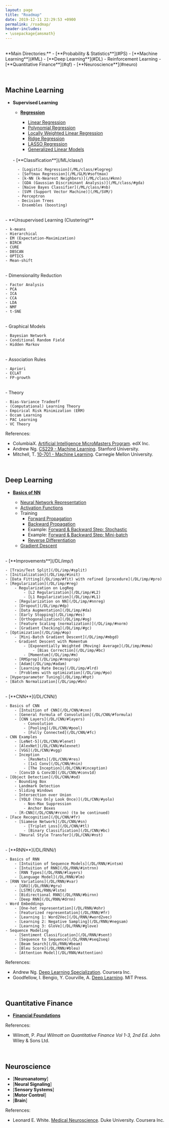```yaml
---
layout: page
title: "Roadmap"
date: 2019-12-11 22:29:53 +0900
permalink: /roadmap/
header-includes:
- \usepackage{amsmath}
---
```

<br>
**Main Directories:**
- [**Probability & Statistics**](#PS)
- [**Machine Learning**](#ML)
- [**Deep Learning**](#DL)
- Reinforcement Learning
- [**Quantitative Finance**](#qf)
- [**Neuroscience**](#neuro)

&emsp;<a name="ML"></a>
## Machine Learning

- **Supervised Learning**

    - [**Regression**](/ML/reg/)
    
        - [Linear Regression](/ML/reg/#linreg)
        - [Polynomial Regression](/ML/reg/#poly)
        - [Locally Weighted Linear Regression](/ML/reg/#lwr)
        - [Ridge Regression](/ML/reg/#ridge)
        - [LASSO Regression](/ML/reg/#lasso)
        - [Generalized Linear Models](/ML/GLM/)  
    <br/>
    - [**Classification**](/ML/class/)
    
        - [Logistic Regression](/ML/class/#logreg)
        - [Softmax Regression](/ML/GLM/#softmax)
        - [k-NN (k-Nearest Neighbors)](/ML/class/#knn)
        - [GDA (Gaussian Discriminant Analysis)](/ML/class/#gda)
        - [Naive Bayes Classifier](/ML/class/#nb)
        - [SVM (Support Vector Machine)](/ML/SVM/)
        - Perceptron
        - Decision Trees
        - Ensembles (boosting)  
<br/>
- **Unsupervised Learning (Clustering)**  

    - k-means
    - Hierarchical
    - EM (Expectation-Maximization)
    - BIRCH
    - CURE
    - DBSCAN
    - OPTICS
    - Mean-shift  
<br/>
- Dimensionality Reduction  

    - Factor Analysis
    - PCA
    - ICA
    - CCA
    - LDA
    - NMF
    - t-SNE  
<br/>
- Graphical Models 

    - Bayesian Network
    - Conditional Random Field
    - Hidden Markov  
<br/>
- Association Rules

    - Apriori
    - ECLAT
    - FP-growth  
<br/>
- Theory

    - Bias-Variance Tradeoff
    - (Computational) Learning Theory
    - Empirical Risk Minimization (ERM)
    - Occam Learning
    - PAC Learning
    - VC Theory  

References:
* ColumbiaX. <a href="https://www.edx.org/micromasters/columbiax-artificial-intelligence" target="__blank">Artificial Intelligence MicroMasters Program</a>. edX Inc.
* Andrew Ng. <a href="https://see.stanford.edu/Course/CS229" target="__blank">CS229 - Machine Learning</a>. Stanford University.
* Mitchell, T. <a href="http://www.cs.cmu.edu/~tom/10701_sp11/lectures.shtml" target="__blank">10-701 - Machine Learning</a>. Carnegie Mellon University.

&emsp;<a name="DL"></a>
## Deep Learning

- [**Basics of NN**](/DL/ANN/)
    
    - [Neural Network Representation](/DL/ANN/#nn)
    - [Activation Functions](/DL/ANN/#af)
    - Training
        - [Forward Propagation](/DL/ANN/#fp)
        - [Backward Propagation](/DL/ANN/#bp)
        - Example: [Forward & Backward Step: Stochastic](/DL/ANN/#fbss)
        - Example: [Forward & Backward Step: Mini-batch](/DL/ANN/#fbsb)
        - [Reverse Differentiation](/DL/ANN/#rd)
    - [Gradient Descent](/DL/ANN/#gd)  
<br/>
- [**Improvements**](/DL/imp/)

    - [Train/Test Split](/DL/imp/#split)
    - [Initialization](/DL/imp/#init)
    - [Data Fitting](/DL/imp/#fit) with refined [procedure](/DL/imp/#pro)
    - [Regularization](/DL/imp/#reg)
        - Regularization on LogReg
            - [L2 Regularization](/DL/imp/#L2)
            - [L1 Regularization](/DL/imp/#L1)
        - [Regularization on NN](/DL/imp/#nnreg)
        - [Dropout](/DL/imp/#dp)
        - [Data Augmentation](/DL/imp/#da)
        - [Early Stopping](/DL/imp/#es)
        - [Orthogonalization](/DL/imp/#og)
        - [Feature Scaling (normalization)](/DL/imp/#norm)
        - [Gradient Checking](/DL/imp/#gc)
    - [Optimization](/DL/imp/#op)
        - [Mini-Batch Gradient Descent](/DL/imp/#mbgd)
        - Gradient Descent with Momentum
            - [Exponentially Weighted (Moving) Average](/DL/imp/#ema)
                - [Bias Correction](/DL/imp/#bc)
            - [Momentum](/DL/imp/#m)
        - [RMSprop](/DL/imp/#rmsprop)
        - [Adam](/DL/imp/#adam)
        - [Learning Rate Decay](/DL/imp/#lrd)
        - [Problems with optimization](/DL/imp/#po)
    - [Hyperparameter Tuning](/DL/imp/#hpt)
    - [Batch Normalization](/DL/imp/#bn)  
<br/>
- [**CNN**](/DL/CNN/)

    - Basics of CNN
        - [Intuition of CNN](/DL/CNN/#cnn)
        - [General Formula of Convolution](/DL/CNN/#formula)
        - [CNN Layers](/DL/CNN/#layers)
            - Convolution
            - [Pooling](/DL/CNN/#pool)
            - [Fully Connected](/DL/CNN/#fc)
    - CNN Examples
        - [LeNet-5](/DL/CNN/#lenet)
        - [AlexNet](/DL/CNN/#alexnet)
        - [VGG](/DL/CNN/#vgg)
        - Inception
            - [ResNets](/DL/CNN/#res)
            - [1x1 Conv](/DL/CNN/#nin)
            - [The Inception](/DL/CNN/#inception)
        - [Conv1D & Conv3D](/DL/CNN/#conv1d)
    - [Object Detection](/DL/CNN/#od)
        - Bounding Box
        - Landmark Detection
        - Sliding Windows
        - Intersection over Union
        - [YOLO (You Only Look Once)](/DL/CNN/#yolo)
            - Non-Max Suppression
            - Anchor Boxes
        - [R-CNN](/DL/CNN/#rcnn) (to be continued)
    - [Face Recognition](/DL/CNN/#fr)
        - [Siamese Network](/DL/CNN/#sn)
            - [Triplet Loss](/DL/CNN/#tl)
            - [Binary Classification](/DL/CNN/#bc)
        - [Neural Style Transfer](/DL/CNN/#nst)  
<br/>
- [**RNN**](/DL/RNN/)

    - Basics of RNN
        - [Intuition of Sequence Models](/DL/RNN/#intsm)
        - [Intuition of RNN](/DL/RNN/#intrnn)
        - [RNN Types](/DL/RNN/#layers)
        - [Language Model](/DL/RNN/#lm)
    - [RNN Variations](/DL/RNN/#var)
        - [GRU](/DL/RNN/#gru)
        - [LSTM](/DL/RNN/#lstm)
        - [Bidirectional RNN](/DL/RNN/#birnn)
        - [Deep RNN](/DL/RNN/#drnn)
    - Word Embeddings
        - [One-hot representation](/DL/RNN/#ohr)
        - [Featurized representation](/DL/RNN/#fr)
        - [Learning 1: Word2Vec](/DL/RNN/#word2vec)
        - [Learning 2: Negative Sampling](/DL/RNN/#negsam)
        - [Learning 3: GloVe](/DL/RNN/#glove)
    - Sequence Modeling
        - [Sentiment Classification](/DL/RNN/#sent)
        - [Sequence to Sequence](/DL/RNN/#seq2seq)
        - [Beam Search](/DL/RNN/#beam)
        - [Bleu Score](/DL/RNN/#bleu)
        - [Attention Model](/DL/RNN/#attention)  

References:
* Andrew Ng. <a href="https://www.coursera.org/specializations/deep-learning" target="__blank">Deep Learning Specialization</a>. Coursera Inc.
* Goodfellow, I. Bengio, Y. Courville, A. <a href="http://www.deeplearningbook.org/" target="__blank">Deep Learning</a>. MIT Press.

&emsp;<a name="qf"></a>
## Quantitative Finance

- [**Financial Foundations**](/quant/foundation/)

References:
* Wilmott, P. *Paul Wilmott on Quantitative Finance Vol 1-3, 2nd Ed*. John Wiley & Sons Ltd.

&emsp;<a name="neuro"></a>
## Neuroscience

- [**Neuroanatomy**]
- [**Neural Signaling**]
- [**Sensory Systems**]
- [**Motor Control**]
- [**Brain**]

References:
* Leonard E. White. <a href="https://www.coursera.org/learn/medical-neuroscience" target="__blank">Medical Neuroscience</a>. Duke University. Coursera Inc.